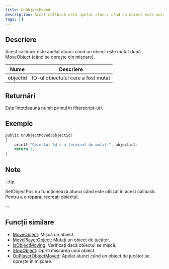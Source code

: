 ```yaml
---
title: OnObjectMoved
description: Acest callback este apelat atunci când un obiect este mutat după MoveObject (când se oprește din mișcare).
tags: []
---
```


## Descriere

Acest callback este apelat atunci când un obiect este mutat după MoveObject (când se oprește din mișcare).

| Nume     | Descriere                           |
| -------- | ----------------------------------- |
| objectid | ID-ul obiectului care a fost mutat  |

## Returnări

Este întotdeauna numit primul în filterscript-uri.

## Exemple

```c
public OnObjectMoved(objectid)
{
    printf("Obiectul %d s-a terminat de mutat.", objectid);
    return 1;
}
```

## Note

:::tip

SetObjectPos nu funcționează atunci când este utilizat în acest callback. Pentru a o repara, recreați obiectul.

:::

## Funcții similare

- [MoveObject](../functions/MoveObject): Mișcă un obiect.
- [MovePlayerObject](../functions/MovePlayerObject): Mutați un obiect de jucător.
- [IsObjectMoving](../functions/IsObjectMoving): Verificați dacă obiectul se mișcă.
- [StopObject](../functions/StopObject): Opriți mișcarea unui obiect.
- [OnPlayerObjectMoved](OnPlayerObjectMoved): Apelat atunci când un obiect de jucător se oprește în mișcare.
